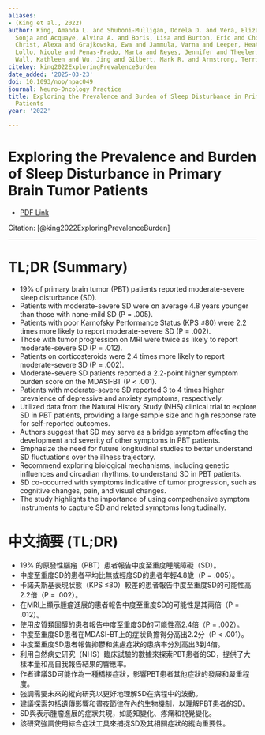 ```yaml
---
aliases:
- (King et al., 2022)
author: King, Amanda L. and Shuboni-Mulligan, Dorela D. and Vera, Elizabeth and Crandon,
  Sonja and Acquaye, Alvina A. and Boris, Lisa and Burton, Eric and Choi, Anna and
  Christ, Alexa and Grajkowska, Ewa and Jammula, Varna and Leeper, Heather E. and
  Lollo, Nicole and Penas-Prado, Marta and Reyes, Jennifer and Theeler, Brett and
  Wall, Kathleen and Wu, Jing and Gilbert, Mark R. and Armstrong, Terri S.
citekey: king2022ExploringPrevalenceBurden
date_added: '2025-03-23'
doi: 10.1093/nop/npac049
journal: Neuro-Oncology Practice
title: Exploring the Prevalence and Burden of Sleep Disturbance in Primary Brain Tumor
  Patients
year: '2022'

---
```

# Exploring the Prevalence and Burden of Sleep Disturbance in Primary Brain Tumor Patients
- [PDF Link](zotero://open-pdf/library/items/LQNZB3SM)

Citation: [@king2022ExploringPrevalenceBurden]

***
# TL;DR (Summary)
- 19% of primary brain tumor (PBT) patients reported moderate-severe sleep disturbance (SD).
- Patients with moderate-severe SD were on average 4.8 years younger than those with none-mild SD (P = .005).
- Patients with poor Karnofsky Performance Status (KPS ≤80) were 2.2 times more likely to report moderate-severe SD (P = .002).
- Those with tumor progression on MRI were twice as likely to report moderate-severe SD (P = .012).
- Patients on corticosteroids were 2.4 times more likely to report moderate-severe SD (P = .002).
- Moderate-severe SD patients reported a 2.2-point higher symptom burden score on the MDASI-BT (P < .001).
- Patients with moderate-severe SD reported 3 to 4 times higher prevalence of depressive and anxiety symptoms, respectively.
- Utilized data from the Natural History Study (NHS) clinical trial to explore SD in PBT patients, providing a large sample size and high response rate for self-reported outcomes.
- Authors suggest that SD may serve as a bridge symptom affecting the development and severity of other symptoms in PBT patients.
- Emphasize the need for future longitudinal studies to better understand SD fluctuations over the illness trajectory.
- Recommend exploring biological mechanisms, including genetic influences and circadian rhythms, to understand SD in PBT patients.
- SD co-occurred with symptoms indicative of tumor progression, such as cognitive changes, pain, and visual changes.
- The study highlights the importance of using comprehensive symptom instruments to capture SD and related symptoms longitudinally.

# 中文摘要 (TL;DR)
- 19% 的原發性腦瘤（PBT）患者報告中度至重度睡眠障礙（SD）。
- 中度至重度SD的患者平均比無或輕度SD的患者年輕4.8歲（P = .005）。
- 卡諾夫斯基表現狀態（KPS ≤80）較差的患者報告中度至重度SD的可能性高2.2倍（P = .002）。
- 在MRI上顯示腫瘤進展的患者報告中度至重度SD的可能性是其兩倍（P = .012）。
- 使用皮質類固醇的患者報告中度至重度SD的可能性高2.4倍（P = .002）。
- 中度至重度SD患者在MDASI-BT上的症狀負擔得分高出2.2分（P < .001）。
- 中度至重度SD患者報告抑鬱和焦慮症狀的患病率分別高出3到4倍。
- 利用自然病史研究（NHS）臨床試驗的數據來探索PBT患者的SD，提供了大樣本量和高自我報告結果的響應率。
- 作者建議SD可能作為一種橋接症狀，影響PBT患者其他症狀的發展和嚴重程度。
- 強調需要未來的縱向研究以更好地理解SD在病程中的波動。
- 建議探索包括遺傳影響和晝夜節律在內的生物機制，以理解PBT患者的SD。
- SD與表示腫瘤進展的症狀共現，如認知變化、疼痛和視覺變化。
- 該研究強調使用綜合症狀工具來捕捉SD及其相關症狀的縱向重要性。
